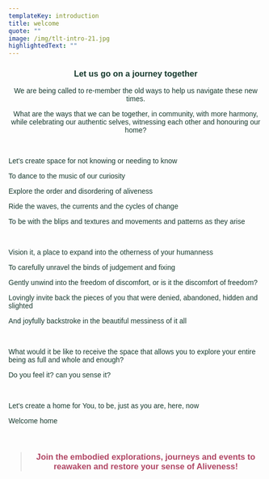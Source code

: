 ```yaml
---
templateKey: introduction
title: welcome
quote: ""
image: /img/tlt-intro-21.jpg
highlightedText: ""
---
```

<h3 style="text-align: center;"><span style="color: rgb(23, 58, 46); font-family: 'trebuchet ms', geneva, sans-serif;">Let us go on a journey together</span></h3>
<p style="text-align: center;"><span style="color: rgb(23, 58, 46); font-family: 'trebuchet ms', geneva, sans-serif;">We are being called to re-member the old ways to help us navigate these new times. </span></p>
<p style="text-align: center;"><span style="color: rgb(23, 58, 46); font-family: 'trebuchet ms', geneva, sans-serif;">What are the ways that we can </span><span style="color: rgb(23, 58, 46); font-family: 'trebuchet ms', geneva, sans-serif;">be together, in community, with more harmony, while celebrating our authentic selves, witnessing each other and honouring our home?</span></p>
<p>&nbsp;</p>
<p><span style="color: rgb(23, 58, 46); font-family: 'trebuchet ms', geneva, sans-serif;">Let's create space for not knowing or needing to know</span></p>
<p><span style="color: rgb(23, 58, 46); font-family: 'trebuchet ms', geneva, sans-serif;">To dance to the music of our curiosity</span></p>
<p><span style="color: rgb(23, 58, 46); font-family: 'trebuchet ms', geneva, sans-serif;">Explore the order and disordering of aliveness</span></p>
<p><span style="color: rgb(23, 58, 46); font-family: 'trebuchet ms', geneva, sans-serif;">Ride the waves, the currents and the cycles of change</span></p>
<p><span style="color: rgb(23, 58, 46); font-family: 'trebuchet ms', geneva, sans-serif;">To be with the blips and textures and movements and patterns as they arise&nbsp;</span></p>
<p>&nbsp;</p>
<p><span style="color: rgb(23, 58, 46); font-family: 'trebuchet ms', geneva, sans-serif;">Vision it, a place to expand into the otherness of your humanness</span></p>
<p><span style="color: rgb(23, 58, 46); font-family: 'trebuchet ms', geneva, sans-serif;">To carefully unravel the binds of judgement and fixing</span></p>
<p><span style="color: rgb(23, 58, 46); font-family: 'trebuchet ms', geneva, sans-serif;">Gently unwind into the freedom of discomfort, or is it the discomfort of freedom?</span></p>
<p><span style="color: rgb(23, 58, 46); font-family: 'trebuchet ms', geneva, sans-serif;">Lovingly invite back the pieces of you that were denied, abandoned, hidden and slighted</span></p>
<p><span style="color: rgb(23, 58, 46); font-family: 'trebuchet ms', geneva, sans-serif;">And joyfully backstroke in the beautiful messiness of it all</span></p>
<p>&nbsp;</p>
<p><span style="color: rgb(23, 58, 46); font-family: 'trebuchet ms', geneva, sans-serif;">What would it be like to receive the space that allows you to explore your entire being as full and whole and enough?&nbsp;</span></p>
<p><span style="color: rgb(23, 58, 46); font-family: 'trebuchet ms', geneva, sans-serif;">Do you feel it? can you sense it?</span></p>
<p>&nbsp;</p>
<p><span style="color: rgb(23, 58, 46); font-family: 'trebuchet ms', geneva, sans-serif;">Let's create a home for You, to be, just as you are, here, now</span></p>
<p><span style="color: rgb(23, 58, 46); font-family: 'trebuchet ms', geneva, sans-serif;">Welcome home</span></p>
<p>&nbsp;</p>
<blockquote>
<h3 style="text-align: center;"><span style="font-family: 'trebuchet ms', geneva, sans-serif;"><span style="color: rgb(176, 70, 100);"><strong>Join the embodied explorations, journeys and events </strong></span><span style="color: rgb(176, 70, 100);"><strong>to reawaken and restore your sense of Aliveness!</strong></span></span></h3>
</blockquote>